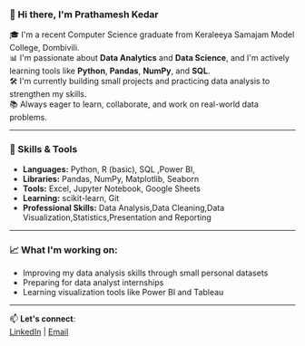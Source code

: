 ### 👋 Hi there, I'm Prathamesh Kedar

🎓 I'm a recent Computer Science graduate from Keraleeya Samajam Model College, Dombivili.  
📊 I'm passionate about **Data Analytics** and **Data Science**, and I'm actively learning tools like **Python**, **Pandas**, **NumPy**, and **SQL**.  
🛠️ I'm currently building small projects and practicing data analysis to strengthen my skills.  
📚 Always eager to learn, collaborate, and work on real-world data problems.  

---

### 🔧 Skills & Tools
- **Languages:** Python, R (basic), SQL  ,Power BI,
- **Libraries:** Pandas, NumPy, Matplotlib, Seaborn  
- **Tools:** Excel, Jupyter Notebook, Google Sheets  
- **Learning:**  scikit-learn, Git
- **Professional Skills:** Data Analysis,Data Cleaning,Data Visualization,Statistics,Presentation and Reporting

---

### 📈 What I'm working on:
- Improving my data analysis skills through small personal datasets  
- Preparing for data analyst internships  
- Learning visualization tools like Power BI and Tableau  

---

📫 **Let's connect**:  
[LinkedIn](https://www.linkedin.com/in/prathamesh-kedar-7365a0303) | [Email](kedarprathamesh768@gmail.com)

